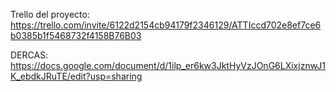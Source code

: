 Trello del proyecto: https://trello.com/invite/6122d2154cb94179f2346129/ATTIccd702e8ef7ce6b0385b1f5468732f4158B76B03 

DERCAS: https://docs.google.com/document/d/1ilp_er6kw3JktHyVzJOnG6LXixjznwJ1K_ebdkJRuTE/edit?usp=sharing 